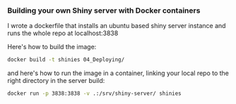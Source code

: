 ### Building your own Shiny server with Docker containers

I wrote a dockerfile that installs an ubuntu based shiny server instance and runs the whole repo at localhost:3838

Here's how to build the image:
```bash
docker build -t shinies 04_Deploying/
```
and here's how to run the image in a container, linking your local repo to the right directory in the server build:

```bash
docker run -p 3838:3838 -v .:/srv/shiny-server/ shinies
```
